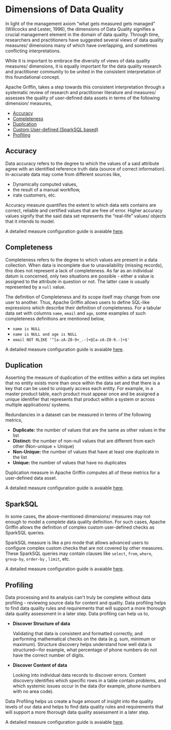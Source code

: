 <!--
Licensed to the Apache Software Foundation (ASF) under one
or more contributor license agreements. See the NOTICE file
distributed with this work for additional information
regarding copyright ownership. The ASF licenses this file
to you under the Apache License, Version 2.0 (the
"License"); you may not use this file except in compliance
with the License. You may obtain a copy of the License at

 http://www.apache.org/licenses/LICENSE-2.0

Unless required by applicable law or agreed to in writing,
software distributed under the License is distributed on an
"AS IS" BASIS, WITHOUT WARRANTIES OR CONDITIONS OF ANY
KIND, either express or implied. See the License for the
specific language governing permissions and limitations
under the License.
-->


Dimensions of Data Quality
==========================

In light of the management axiom “what gets measured gets managed” (Willcocks and Lester, 1996), the dimensions of Data
Quality signifies a crucial management element in the domain of data quality. Through time, researchers and
practitioners have suggested several views of data quality measures/ dimensions many of which have overlapping, and
sometimes conflicting interpretations.

While it is important to embrace the diversity of views of data quality measures/ dimensions, it is equally important
for the data quality research and practitioner community to be united in the consistent interpretation of this
foundational concept.

Apache Griffin, takes a step towards this consistent interpretation through a systematic review of research and
practitioner literature and measures/ assesses the quality of user-defined data assets in terms of the following
dimension/ measures,

- [Accuracy](#accuracy)
- [Completeness](#completeness)
- [Duplication](#duplication)
- [Custom User-defined (SparkSQL based)](#sparksql)
- [Profiling](#profiling)

## Accuracy

Data accuracy refers to the degree to which the values of a said attribute agree with an identified reference truth
data (source of correct information). In-accurate data may come from different sources like,

- Dynamically computed values,
- the result of a manual workflow,
- irate customers, etc.

Accuracy measure quantifies the extent to which data sets contains are correct, reliable and certified values that are
free of error. Higher accuracy values signify that the said data set represents the “real-life” values/ objects that it
intends to model.

A detailed measure configuration guide is avaiable [here](measure-configuration-guide/accuracy.md).

## Completeness

Completeness refers to the degree to which values are present in a data collection. When data is incomplete due to
unavailability (missing records), this does not represent a lack of completeness. As far as an individual datum is
concerned, only two situations are possible - either a value is assigned to the attribute in question or not. The latter
case is usually represented by a `null` value.

The definition of Completeness and its scope itself may change from one user to another. Thus, Apache Griffin allows
users to define SQL-like expressions which describe their definition of completeness. For a tabular data set with
columns `name`, `email` and `age`, some examples of such completeness definitions are mentioned below,

- `name is NULL`
- `name is NULL and age is NULL`
- `email NOT RLIKE '^[a-zA-Z0-9+_.-]+@[a-zA-Z0-9.-]+$'`

A detailed measure configuration guide is avaiable [here](measure-configuration-guide/completeness.md).

## Duplication

Asserting the measure of duplication of the entities within a data set implies that no entity exists more than once
within the data set and that there is a key that can be used to uniquely access each entity. For example, in a master
product table, each product must appear once and be assigned a unique identifier that represents that product within a
system or across multiple applications/ systems.

Redundancies in a dataset can be measured in terms of the following metrics,

- **Duplicate:** the number of values that are the same as other values in the list
- **Distinct:** the number of non-null values that are different from each other (Non-unique + Unique)
- **Non-Unique:** the number of values that have at least one duplicate in the list
- **Unique:** the number of values that have no duplicates

Duplication measure in Apache Griffin computes all of these metrics for a user-defined data asset.

A detailed measure configuration guide is avaiable [here](measure-configuration-guide/duplication.md).

## SparkSQL

In some cases, the above-mentioned dimensions/ measures may not enough to model a complete data quality definition. For
such cases, Apache Griffin allows the definition of complex custom user-defined checks as SparkSQL queries.

SparkSQL measure is like a pro mode that allows advanced users to configure complex custom checks that are not covered
by other measures. These SparkSQL queries may contain clauses like `select`, `from`, `where`, `group-by`, `order-by`
, `limit`, etc.

A detailed measure configuration guide is avaiable [here](measure-configuration-guide/sparksql.md).

## Profiling

Data processing and its analysis can't truly be complete without data profiling - reviewing source data for content and
quality. Data profiling helps to find data quality rules and requirements that will support a more thorough data quality
assessment in a later step. Data profiling can help us to,

- **Discover Structure of data**

  Validating that data is consistent and formatted correctly, and performing mathematical checks on the data (e.g. sum,
  minimum or maximum). Structure discovery helps understand how well data is structured—for example, what percentage of
  phone numbers do not have the correct number of digits.

- **Discover Content of data**

  Looking into individual data records to discover errors. Content discovery identifies which specific rows in a table
  contain problems, and which systemic issues occur in the data (for example, phone numbers with no area code).

Data Profiling helps us create a huge amount of insight into the quality levels of our data and helps to find data
quality rules and requirements that will support a more thorough data quality assessment in a later step.

A detailed measure configuration guide is avaiable [here](measure-configuration-guide/profiling.md).